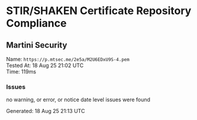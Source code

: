 # STIR/SHAKEN Certificate Repository Compliance

## Martini Security

Name: `https://p.mtsec.me/2e5a/M2U6EDxU9S-4.pem`\
Tested At: 18 Aug 25 21:02 UTC\
Time: 119ms

### Issues

no warning, or error, or notice date level issues were found

Generated: 18 Aug 25 21:13 UTC